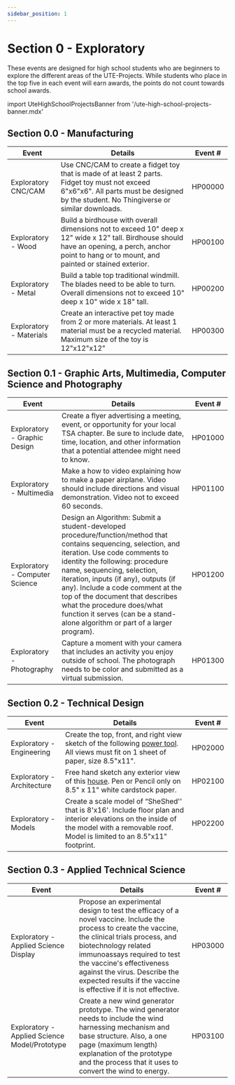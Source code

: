 ```yaml
---
sidebar_position: 1
---
```


# Section 0 - Exploratory

These events are designed for high school students who are beginners to explore the different areas of the UTE-Projects. While students who place in the top five in each event will earn awards, the points do not count towards school awards.

import UteHighSchoolProjectsBanner from '/ute-high-school-projects-banner.mdx'

<UteHighSchoolProjectsBanner />

## Section 0.0 - Manufacturing

| Event                   | Details                                                                                                                                                                                               | Event # |
| ----------------------- | ----------------------------------------------------------------------------------------------------------------------------------------------------------------------------------------------------- | ------- |
| Exploratory CNC/CAM     | Use CNC/CAM to create a fidget toy that is made of at least 2 parts. Fidget toy must not exceed 6"x6"x6". All parts must be designed by the student. No Thingiverse or similar downloads.             | HP00000 |
| Exploratory - Wood      | Build a birdhouse with overall dimensions not to exceed 10" deep x 12" wide x 12" tall. Birdhouse should have an opening, a perch, anchor point to hang or to mount, and painted or stained exterior. | HP00100 |
| Exploratory - Metal     | Build a table top traditional windmill. The blades need to be able to turn. Overall dimensions not to exceed 10" deep x 10" wide x 18" tall.                                                          | HP00200 |
| Exploratory - Materials | Create an interactive pet toy made from 2 or more materials. At least 1 material must be a recycled material.  Maximum size of the toy is 12"x12"x12"                                                 | HP00300 |

## Section 0.1 - Graphic Arts, Multimedia, Computer Science and Photography

| Event                          | Details                                                                                                                                                                                              | Event # |
| ------------------------------ | ---------------------------------------------------------------------------------------------------------------------------------------------------------------------------------------------------- | ------- |
| Exploratory - Graphic Design   | Create a flyer advertising a meeting, event, or opportunity for your local TSA chapter. Be sure to include date, time, location, and other information that a potential attendee might need to know. | HP01000 |
| Exploratory - Multimedia       | Make a how to video explaining how to make a paper airplane. Video should include directions and visual demonstration.  Video not to exceed 60 seconds.                                              | HP01100 |
| Exploratory - Computer Science | Design an Algorithm: Submit a student-developed procedure/function/method that contains sequencing, selection, and iteration. Use code comments to identity the following: procedure name, sequencing, selection, iteration, inputs (if any), outputs (if any). Include a code comment at the top of the document that describes what the procedure does/what function it serves (can be a stand-alone algorithm or part of a larger program).            | HP01200 |
| Exploratory - Photography      | Capture a moment with your camera that includes an activity you enjoy outside of school.  The photograph needs to be color and submitted as a virtual submission.                                    | HP01300 |

## Section 0.2 - Technical Design

| Event                      | Details                                                                                                                                                                                    | Event # |
| -------------------------- | ------------------------------------------------------------------------------------------------------------------------------------------------------------------------------------------ | ------- |
| Exploratory - Engineering  | Create the top, front, and right view sketch of the following [power tool](https://drive.google.com/file/d/1v4LYxtbRl5gyHozU8gFQj-uHNXRPnAjj/view?usp=sharing).  All views must fit on 1 sheet of paper, size 8.5"x11".                              | HP02000 |
| Exploratory - Architecture | Free hand sketch any exterior view of this [house](https://www.coolhouseplans.com/plan-51992). Pen or Pencil only on 8.5" x 11" white cardstock paper.                                                                                  | HP02100 |
| Exploratory - Models       | Create a scale model of “SheShed'' that is 8'x16'. Include floor plan and interior elevations on the inside of the model with a removable roof. Model is limited to an 8.5"x11" footprint. | HP02200 |

## Section 0.3 - Applied Technical Science

| Event                                         | Details  | Event # |
| --------------------------------------------- | ------- | ----------|
| Exploratory - Applied Science Display         | Propose an experimental design to test the efficacy of a novel vaccine. Include the process to create the vaccine, the clinical trials process, and biotechnology related immunoassays required to test the vaccine's effectiveness against the virus. Describe the expected results if the vaccine is effective if it is not effective. | HP03000 |
| Exploratory - Applied Science Model/Prototype | Create a new wind generator prototype. The wind generator needs to include the wind harnessing mechanism and base structure.  Also, a one page (maximum length) explanation of the prototype and the process that it uses to convert the wind to energy. | HP03100 |
